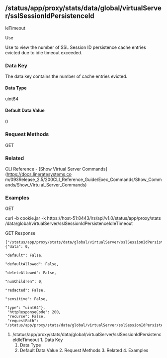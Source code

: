 ## /status/app/proxy/stats/data/global/virtualServer/sslSessionIdPersistenceId
leTimeout

Use

Use to view the number of SSL Session ID persistence cache entries evicted due
to idle timeout exceeded.

### Data Key

The data key contains the number of cache entries evicted.

#### Data Type

uint64

#### Default Data Value

0

### Request Methods

GET

### Related

CLI Reference - [Show Virtual Server Commands](https://docs.lineratesystems.co
m/093Release_2.5/200CLI_Reference_Guide/Exec_Commands/Show_Commands/Show_Virtu
al_Server_Commands)

### Examples

GET

curl -b cookie.jar -k https://host-51:8443/lrs/api/v1.0/status/app/proxy/stats
/data/global/virtualServer/sslSessionIdPersistenceIdleTimeout

GET Response

    
    {"/status/app/proxy/stats/data/global/virtualServer/sslSessionIdPersistenceIdleTimeout": {"data": 0,
                                                                                               "default": False,
                                                                                               "defaultAllowed": False,
                                                                                               "deleteAllowed": False,
                                                                                               "numChildren": 0,
                                                                                               "redacted": False,
                                                                                               "sensitive": False,
                                                                                               "type": "uint64"},
     "httpResponseCode": 200,
     "recurse": False,
     "requestPath": "/status/app/proxy/stats/data/global/virtualServer/sslSessionIdPersistenceIdleTimeout"}
    

  1. /status/app/proxy/stats/data/global/virtualServer/sslSessionIdPersistenceIdleTimeout
    1. Data Key
      1. Data Type
      2. Default Data Value
    2. Request Methods
    3. Related
    4. Examples

